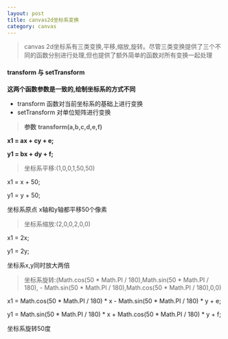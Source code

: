 ```yaml
---
layout: post
title: canvas2d坐标系变换
category: canvas
---
```


> canvas 2d坐标系有三类变换,平移,缩放,旋转。尽管三类变换提供了三个不同的函数分别进行处理,但也提供了额外简单的函数对所有变换一起处理

#### transform 与 setTransform

**这两个函数参数是一致的,绘制坐标系的方式不同**

* transform 函数对当前坐标系的基础上进行变换
* setTransform 对单位矩阵进行变换

> **参数**
**transform(a,b,c,d,e,f)**

**x1 = ax + cy + e;**

**y1 = bx + dy + f;**

> 坐标系平移:(1,0,0,1,50,50)

x1 = x + 50;

y1 = y + 50;

坐标系原点 x轴和y轴都平移50个像素

> 坐标系缩放:(2,0,0,2,0,0)

x1 = 2x;

y1 = 2y;

坐标系x,y同时放大两倍

> 坐标系旋转:(Math.cos(50 * Math.PI / 180),Math.sin(50 * Math.PI / 180), - Math.sin(50 * Math.PI / 180),Math.cos(50 * Math.PI / 180),0,0)

x1 =  Math.cos(50 * Math.PI / 180) * x - Math.sin(50 * Math.PI / 180) * y + e;

y1 =  Math.sin(50 * Math.PI / 180) * x + Math.cos(50 * Math.PI / 180) * y + f;

坐标系旋转50度
